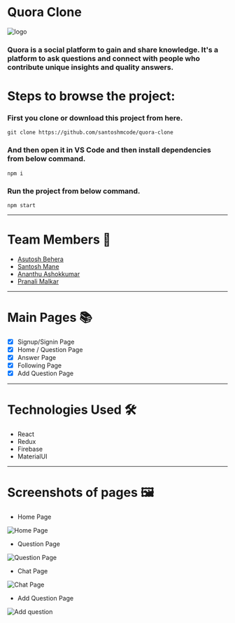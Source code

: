 # Quora Clone

![logo](https://qph.fs.quoracdn.net/main-qimg-edd39bccdd4de5b3571f225bc8dd534c)

### Quora is a social platform to gain and share knowledge. It's a platform to ask questions and connect with people who contribute unique insights and quality answers.

# Steps to browse the project:

### First you clone or download this project from here.

```
git clone https://github.com/santoshmcode/quora-clone
```

### And then open it in VS Code and then install dependencies from below command.

```
npm i
```

### Run the project from below command.

```
npm start
```

---

# Team Members :handshake:

- [Asutosh Behera](https://github.com/asutoshb)
- [Santosh Mane](https://github.com/santoshmcode)
- [Ananthu Ashokkumar](https://github.com/ananthu-asokkumar)
- [Pranali Malkar](https://github.com/Pranali-5)

---

# Main Pages :books:

- [x] Signup/Signin Page
- [x] Home / Question Page
- [x] Answer Page
- [x] Following Page
- [x] Add Question Page

---

# Technologies Used :hammer_and_wrench:
<!-- readme -->
- React
- Redux
- Firebase
- MaterialUI

---

# Screenshots of pages :framed_picture:

- Home Page

![Home Page](https://user-images.githubusercontent.com/86410005/141511605-c18d1b61-4a2c-451c-bc47-284827ac9f2f.png)


- Question Page

![Question Page](https://user-images.githubusercontent.com/86410005/141654016-ca8293e8-4ab6-4a5e-98a0-7a99c79b7d66.png)

- Chat Page 

![Chat Page](https://user-images.githubusercontent.com/86410005/141654030-2a4cb051-09be-4b65-acc6-af0990d1655d.png)

- Add Question Page

![Add question](https://user-images.githubusercontent.com/86410005/141654041-5931e9c6-0e52-4d1e-a17d-9b6c249c5c24.png)



